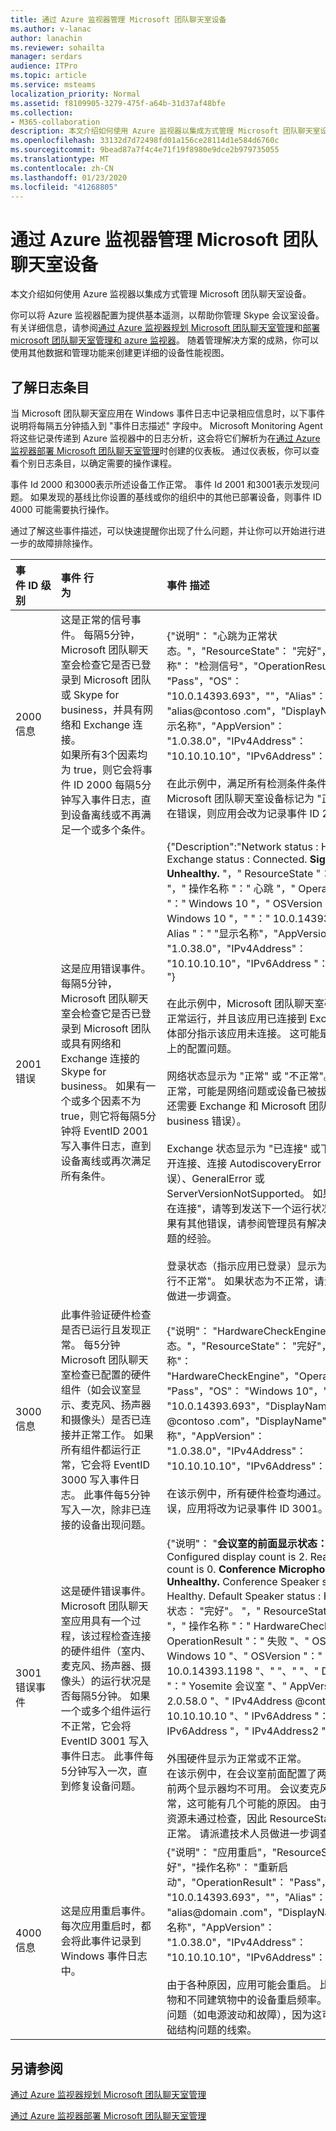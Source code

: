 ```yaml
---
title: 通过 Azure 监视器管理 Microsoft 团队聊天室设备
ms.author: v-lanac
author: lanachin
ms.reviewer: sohailta
manager: serdars
audience: ITPro
ms.topic: article
ms.service: msteams
localization_priority: Normal
ms.assetid: f8109905-3279-475f-a64b-31d37af48bfe
ms.collection:
- M365-collaboration
description: 本文介绍如何使用 Azure 监视器以集成方式管理 Microsoft 团队聊天室设备。
ms.openlocfilehash: 33132d7d72498fd01a156ce28114d1e584d6760c
ms.sourcegitcommit: 9bead87a7f4c4e71f19f8980e9dce2b979735055
ms.translationtype: MT
ms.contentlocale: zh-CN
ms.lasthandoff: 01/23/2020
ms.locfileid: "41268805"
---
```

# <a name="manage-microsoft-teams-rooms-devices-with-azure-monitor"></a>通过 Azure 监视器管理 Microsoft 团队聊天室设备

本文介绍如何使用 Azure 监视器以集成方式管理 Microsoft 团队聊天室设备。

你可以将 Azure 监视器配置为提供基本遥测，以帮助你管理 Skype 会议室设备。 有关详细信息，请参阅[通过 Azure 监视器规划 Microsoft 团队聊天室管理](azure-monitor-plan.md)和[部署 microsoft 团队聊天室管理和 azure 监视器](azure-monitor-deploy.md)。 随着管理解决方案的成熟，你可以使用其他数据和管理功能来创建更详细的设备性能视图。

## <a name="understand-the-log-entries"></a>了解日志条目

当 Microsoft 团队聊天室应用在 Windows 事件日志中记录相应信息时，以下事件说明将每隔五分钟插入到 "事件日志描述" 字段中。 Microsoft Monitoring Agent 将这些记录传递到 Azure 监视器中的日志分析，这会将它们解析为在[通过 Azure 监视器部署 Microsoft 团队聊天室管理](azure-monitor-deploy.md)时创建的仪表板。 通过仪表板，你可以查看个别日志条目，以确定需要的操作课程。

事件 Id 2000 和3000表示所述设备工作正常。 事件 Id 2001 和3001表示发现问题。 如果发现的基线比你设置的基线或你的组织中的其他已部署设备，则事件 ID 4000 可能需要执行操作。

通过了解这些事件描述，可以快速提醒你出现了什么问题，并让你可以开始进行进一步的故障排除操作。

| 事件&nbsp;ID&nbsp;级别|事件&nbsp;行为&nbsp;&nbsp;&nbsp;&nbsp;&nbsp;&nbsp;&nbsp;&nbsp;&nbsp;&nbsp;&nbsp;&nbsp;&nbsp;&nbsp;&nbsp;&nbsp;&nbsp;&nbsp;&nbsp;&nbsp;&nbsp;&nbsp;&nbsp;&nbsp;&nbsp;&nbsp;&nbsp;&nbsp;&nbsp;&nbsp;&nbsp;&nbsp;|事件&nbsp;描述&nbsp;&nbsp;&nbsp;&nbsp;&nbsp;&nbsp;&nbsp;&nbsp;&nbsp;&nbsp;&nbsp;&nbsp;&nbsp;&nbsp;&nbsp;&nbsp;&nbsp;&nbsp;&nbsp;&nbsp;&nbsp;&nbsp;&nbsp;&nbsp;&nbsp;&nbsp;&nbsp;&nbsp;&nbsp;&nbsp;&nbsp;&nbsp;|
|:---    |:---   |:---  |
| 2000  <br> 信息 | 这是正常的信号事件。 每隔5分钟，Microsoft 团队聊天室会检查它是否已登录到 Microsoft 团队或 Skype for business，并具有网络和 Exchange 连接。 <br> 如果所有3个因素均为 true，则它会将事件 ID 2000 每隔5分钟写入事件日志，直到设备离线或不再满足一个或多个条件。 | {"说明"： "心跳为正常状态。"，"ResourceState"： "完好"，"操作名称"： "检测信号"，"OperationResult"： "Pass"，"OS"： "10.0.14393.693"，""，"Alias"： "alias<span></span>@contoso .com"，"DisplayName"： "显示名称"，"AppVersion"： "1.0.38.0"，"IPv4Address"： "10.10.10.10"，"IPv6Address"： "IP v6 地址"} <br><br> 在此示例中，满足所有检测条件条件，并将 Microsoft 团队聊天室设备标记为 "正常"。 如果存在错误，则应用会改为记录事件 ID 2001。 |
| 2001  <br> 错误 | 这是应用错误事件。 每隔5分钟，Microsoft 团队聊天室会检查它是否已登录到 Microsoft 团队或具有网络和 Exchange 连接的 Skype for business。 如果有一个或多个因素不为 true，则它将每隔5分钟将 EventID 2001 写入事件日志，直到设备离线或再次满足所有条件。  | {"Description":"Network status : Healthy. Exchange status : Connected. **Signin status: Unhealthy.** "，" ResourceState "：" 不正常 "，" 操作名称 "：" 心跳 "，" OperationResult "：" Windows 10 "，" OSVersion "：" Windows 10 "，" "：" 10.0.14393.693 "，" Alias "：" "显示名称"，"AppVersion"： "1.0.38.0"，"IPv4Address"： "10.10.10.10"，"IPv6Address "：" ip v6 地址 "} <br><br>  在此示例中，Microsoft 团队聊天室确定网络连接正常运行，并且该应用已连接到 Exchange，但粗体部分指示该应用未连接。 这可能是设备或主机上的配置问题。  <br> <br> 网络状态显示为 "正常" 或 "不正常"。 如果状态不正常，可能是网络问题或设备已被拔出（但您可能还需要 Exchange 和 Microsoft 团队或 Skype for business 错误）。  <br><br> Exchange 状态显示为 "已连接" 或下列之一：断开连接、连接 AutodiscoveryError （最常见的错误）、GeneralError 或 ServerVersionNotSupported。 如果状态为 "正在连接"，请等到发送下一个运行状况消息时，如果有其他错误，请参阅管理员有解决 Exchange 问题的经验。  <br><br>  登录状态（指示应用已登录）显示为 "正常" 或 "运行不正常"。 如果状态为不正常，请派遣技术人员做进一步调查。 |
| 3000  <br> 信息 | 此事件验证硬件检查是否已运行且发现正常。 每5分钟 Microsoft 团队聊天室检查已配置的硬件组件（如会议室显示、麦克风、扬声器和摄像头）是否已连接并正常工作。 如果所有组件都运行正常，它会将 EventID 3000 写入事件日志。 此事件每5分钟写入一次，除非已连接的设备出现问题。  <br> | {"说明"： "HardwareCheckEngine 为正常状态。"，"ResourceState"： "完好"，"操作名称"： "HardwareCheckEngine"，"OperationResult"： "Pass"，"OS"： "Windows 10"，""： "10.0.14393.693"，"DisplayName"：<span></span>"alias @contoso .com"，"DisplayName"： "显示名称"，"AppVersion"： "1.0.38.0"，"IPv4Address"： "10.10.10.10"，"IPv6Address"： "ip v6 地址"}  <br><br> 在该示例中，所有硬件检查均通过。 如果出现错误，应用将改为记录事件 ID 3001。 |
| 3001  <br> 错误事件  | 这是硬件错误事件。 Microsoft 团队聊天室应用具有一个过程，该过程检查连接的硬件组件（室内、麦克风、扬声器、摄像头）的运行状况是否每隔5分钟。 如果一个或多个组件运行不正常，它会将 EventID 3001 写入事件日志。 此事件每5分钟写入一次，直到修复设备问题。   | {"说明"： "**会议室的前面显示状态：** " 不正常 "。 Configured display count is 2. Real display count is 0. **Conference Microphone status : Unhealthy.** Conference Speaker status : Healthy. Default Speaker status : Healthy. 相机状态： "完好"。 "，" ResourceState "：" 不正常 "，" 操作名称 "：" HardwareCheckEngine "，" OperationResult "：" 失败 "、" OS "：" Windows 10 "、" OSVersion "：" 10.0.14393.1198 "<span></span>、" "、" "、" DisplayName "：" Yosemite 会议室 "、" AppVersion "：" 2.0.58.0 "、" IPv4Address @contoso "：" 10.10.10.10 "、" IPv6Address "：" IPv6Address "，" IPv4Address2 "} <br><br>  外围硬件显示为正常或不正常。 <br> 在该示例中，在会议室前面配置了两个显示器，目前两个显示器均不可用。 会议麦克风状态不正常，这可能有几个可能的原因。 由于至少有一个资源未通过检查，因此 ResourceState 显示为不正常。 请派遣技术人员做进一步调查。 |
| 4000  <br> 信息  <br> | 这是应用重启事件。 每次应用重启时，都会将此事件记录到 Windows 事件日志中。  <br> | {"说明"： "应用重启"，"ResourceState"： "完好"，"操作名称"： "重新启动"，"OperationResult"： "Pass"，"OS"： "10.0.14393.693"，""，"Alias"： "alias<span></span>@domain .com"，"DisplayName"： "显示名称"，"AppVersion"： "1.0.38.0"，"IPv4Address"： "10.10.10.10"，"IPv6Address"： "ip v6 地址"} <br><br> 由于各种原因，应用可能会重启。 比较同一建筑物和不同建筑物中的设备重启频率。 请牢记已知问题（如电源波动和故障），因为这可能会提供基础结构问题的线索。|

## <a name="see-also"></a>另请参阅
 

[通过 Azure 监视器规划 Microsoft 团队聊天室管理](azure-monitor-plan.md)

[通过 Azure 监视器部署 Microsoft 团队聊天室管理](azure-monitor-deploy.md)
